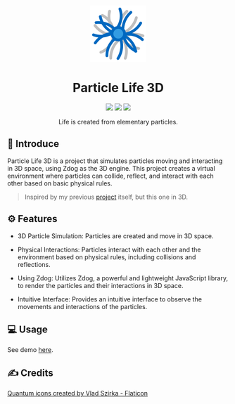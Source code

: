 <p align="center">
	<img src="./public/assets/icon.png" height="128">
</p>

<h1 align="center">
	Particle Life 3D
</h1>

<p align="center">
	<img src="https://img.shields.io/badge/made_with-Zdog-d97706">
	<img src="https://img.shields.io/badge/made_in-Vietnam-e11d48">
	<img src="https://img.shields.io/github/package-json/v/tientq64/particle-life-3d?color=16a34a">
</p>

<p align="center">
	Life is created from elementary particles.
</p>

## 📰 Introduce

Particle Life 3D is a project that simulates particles moving and interacting in 3D space, using Zdog as the 3D engine. This project creates a virtual environment where particles can collide, reflect, and interact with each other based on basic physical rules.

> Inspired by my previous [project](https://github.com/tientq64/particle-life) itself, but this one in 3D.

## ⚙️ Features

- 3D Particle Simulation: Particles are created and move in 3D space.

- Physical Interactions: Particles interact with each other and the environment based on physical rules, including collisions and reflections.

- Using Zdog: Utilizes Zdog, a powerful and lightweight JavaScript library, to render the particles and their interactions in 3D space.

- Intuitive Interface: Provides an intuitive interface to observe the movements and interactions of the particles.

## 💻 Usage

See demo [here](https://particle-life-3d.vercel.app).

## ✍️ Credits

<a href="https://www.flaticon.com/free-icons/quantum" title="quantum icons" target="_blank">Quantum icons created by Vlad Szirka - Flaticon</a>
